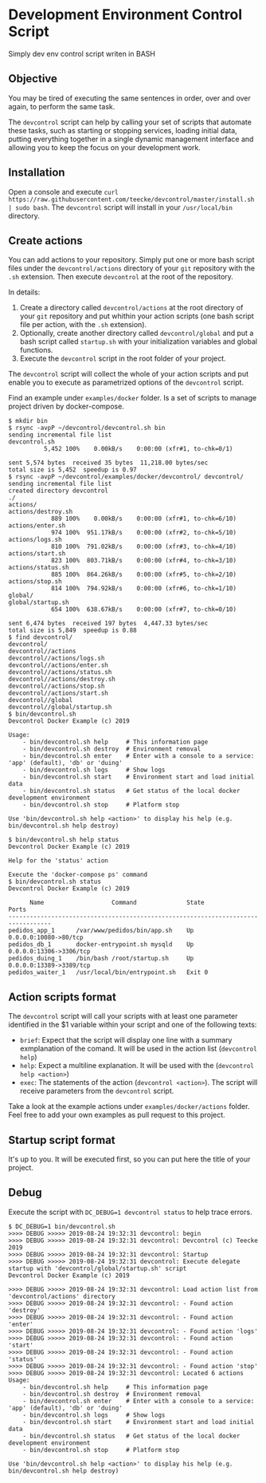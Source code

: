 # Development Environment Control Script

Simply dev env control script writen in BASH

## Objective

You may be tired of executing the same sentences in order, over and over again, to perform the same task.

The `devcontrol` script can help by calling your set of scripts that automate these tasks, such as starting or stopping services, loading initial data, putting everything together in a single dynamic management interface and allowing you to keep the focus on your development work.

## Installation

Open a console and execute `curl https://raw.githubusercontent.com/teecke/devcontrol/master/install.sh | sudo bash`. The `devcontrol` script will install in your `/usr/local/bin` directory.

## Create actions

You can add actions to your repository. Simply put one or more bash script files under the `devcontrol/actions` directory of your `git` repository with the `.sh` extension. Then execute `devcontrol` at the root of the repository.

In details:

1. Create a directory called `devcontrol/actions` at the root directory of your `git` repository and put whithin your action scripts (one bash script file per action, with the `.sh` extension).
2. Optionally, create another directory called `devcontrol/global` and put a bash script called `startup.sh` with your initialization variables and global functions.
3. Execute the `devcontrol` script in the root folder of your project.

The `devcontrol` script will collect the whole of your action scripts and put enable you to execute as parametrized options of the `devcontrol` script.

Find an example under `examples/docker` folder. Is a set of scripts to manage project driven by docker-compose.

```console
$ mkdir bin
$ rsync -avpP ~/devcontrol/devcontrol.sh bin
sending incremental file list
devcontrol.sh
          5,452 100%    0.00kB/s    0:00:00 (xfr#1, to-chk=0/1)

sent 5,574 bytes  received 35 bytes  11,218.00 bytes/sec
total size is 5,452  speedup is 0.97
$ rsync -avpP ~/devcontrol/examples/docker/devcontrol/ devcontrol/
sending incremental file list
created directory devcontrol
./
actions/
actions/destroy.sh
            889 100%    0.00kB/s    0:00:00 (xfr#1, to-chk=6/10)
actions/enter.sh
            974 100%  951.17kB/s    0:00:00 (xfr#2, to-chk=5/10)
actions/logs.sh
            810 100%  791.02kB/s    0:00:00 (xfr#3, to-chk=4/10)
actions/start.sh
            823 100%  803.71kB/s    0:00:00 (xfr#4, to-chk=3/10)
actions/status.sh
            885 100%  864.26kB/s    0:00:00 (xfr#5, to-chk=2/10)
actions/stop.sh
            814 100%  794.92kB/s    0:00:00 (xfr#6, to-chk=1/10)
global/
global/startup.sh
            654 100%  638.67kB/s    0:00:00 (xfr#7, to-chk=0/10)

sent 6,474 bytes  received 197 bytes  4,447.33 bytes/sec
total size is 5,849  speedup is 0.88
$ find devcontrol/
devcontrol/
devcontrol//actions
devcontrol//actions/logs.sh
devcontrol//actions/enter.sh
devcontrol//actions/status.sh
devcontrol//actions/destroy.sh
devcontrol//actions/stop.sh
devcontrol//actions/start.sh
devcontrol//global
devcontrol//global/startup.sh
$ bin/devcontrol.sh
Devcontrol Docker Example (c) 2019

Usage:
    - bin/devcontrol.sh help     # This information page
    - bin/devcontrol.sh destroy  # Environment removal
    - bin/devcontrol.sh enter    # Enter with a console to a service: 'app' (default), 'db' or 'duing'
    - bin/devcontrol.sh logs     # Show logs
    - bin/devcontrol.sh start    # Environment start and load initial data
    - bin/devcontrol.sh status   # Get status of the local docker development environment
    - bin/devcontrol.sh stop     # Platform stop

Use 'bin/devcontrol.sh help <action>' to display his help (e.g. bin/devcontrol.sh help destroy)

$ bin/devcontrol.sh help status
Devcontrol Docker Example (c) 2019

Help for the 'status' action

Execute the 'docker-compose ps' command
$ bin/devcontrol.sh status
Devcontrol Docker Example (c) 2019

      Name                   Command              State             Ports
----------------------------------------------------------------------------------
pedidos_app_1      /var/www/pedidos/bin/app.sh    Up       0.0.0.0:10080->80/tcp
pedidos_db_1       docker-entrypoint.sh mysqld    Up       0.0.0.0:13306->3306/tcp
pedidos_duing_1    /bin/bash /root/startup.sh     Up       0.0.0.0:13389->3389/tcp
pedidos_waiter_1   /usr/local/bin/entrypoint.sh   Exit 0
```

## Action scripts format

The `devcontrol` script will call your scripts with at least one parameter identified in the $1 variable within your script and one of the following texts:

- `brief`: Expect that the script will display one line with a summary exmplanation of the comand. It will be used in the action list (`devcontrol help`)
- `help`: Expect a multiline explanation. It will be used with the (`devcontrol help <action>`)
- `exec`: The statements of the action (`devcontrol <action>`). The script will receive parameters from the `devcontrol` script.

Take a look at the example actions under `examples/docker/actions` folder. Feel free to add your own examples as pull request to this project.

## Startup script format

It's up to you. It will be executed first, so you can put here the title of your project.

## Debug

Execute the script with `DC_DEBUG=1 devcontrol status` to help trace errors.

```console
$ DC_DEBUG=1 bin/devcontrol.sh
>>>> DEBUG >>>>> 2019-08-24 19:32:31 devcontrol: begin
>>>> DEBUG >>>>> 2019-08-24 19:32:31 devcontrol: Devcontrol (c) Teecke 2019
>>>> DEBUG >>>>> 2019-08-24 19:32:31 devcontrol: Startup
>>>> DEBUG >>>>> 2019-08-24 19:32:31 devcontrol: Execute delegate startup with 'devcontrol/global/startup.sh' script
Devcontrol Docker Example (c) 2019

>>>> DEBUG >>>>> 2019-08-24 19:32:31 devcontrol: Load action list from 'devcontrol/actions' directory
>>>> DEBUG >>>>> 2019-08-24 19:32:31 devcontrol: - Found action 'destroy'
>>>> DEBUG >>>>> 2019-08-24 19:32:31 devcontrol: - Found action 'enter'
>>>> DEBUG >>>>> 2019-08-24 19:32:31 devcontrol: - Found action 'logs'
>>>> DEBUG >>>>> 2019-08-24 19:32:31 devcontrol: - Found action 'start'
>>>> DEBUG >>>>> 2019-08-24 19:32:31 devcontrol: - Found action 'status'
>>>> DEBUG >>>>> 2019-08-24 19:32:31 devcontrol: - Found action 'stop'
>>>> DEBUG >>>>> 2019-08-24 19:32:31 devcontrol: Located 6 actions
Usage:
    - bin/devcontrol.sh help     # This information page
    - bin/devcontrol.sh destroy  # Environment removal
    - bin/devcontrol.sh enter    # Enter with a console to a service: 'app' (default), 'db' or 'duing'
    - bin/devcontrol.sh logs     # Show logs
    - bin/devcontrol.sh start    # Environment start and load initial data
    - bin/devcontrol.sh status   # Get status of the local docker development environment
    - bin/devcontrol.sh stop     # Platform stop

Use 'bin/devcontrol.sh help <action>' to display his help (e.g. bin/devcontrol.sh help destroy)
```
